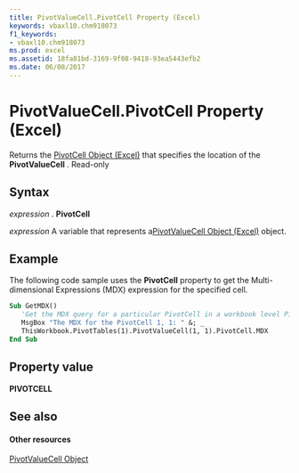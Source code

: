 ```yaml
---
title: PivotValueCell.PivotCell Property (Excel)
keywords: vbaxl10.chm918073
f1_keywords:
- vbaxl10.chm918073
ms.prod: excel
ms.assetid: 18fa81bd-3169-9f08-9418-93ea5443efb2
ms.date: 06/08/2017
---
```



# PivotValueCell.PivotCell Property (Excel)

Returns the [PivotCell Object (Excel)](pivotcell-object-excel.md) that specifies the location of the **PivotValueCell** . Read-only


## Syntax

 _expression_ . **PivotCell**

 _expression_ A variable that represents a[PivotValueCell Object (Excel)](pivotvaluecell-object-excel.md) object.


## Example

The following code sample uses the  **PivotCell** property to get the Multi-dimensional Expressions (MDX) expression for the specified cell.


```vb
Sub GetMDX()
   'Get the MDX query for a particular PivotCell in a workbook level PivotTable
   MsgBox "The MDX for the PivotCell 1, 1: " &; _
   ThisWorkbook.PivotTables(1).PivotValueCell(1, 1).PivotCell.MDX
End Sub
```


## Property value

 **PIVOTCELL**


## See also


#### Other resources



[PivotValueCell Object](pivotvaluecell-object-excel.md)


